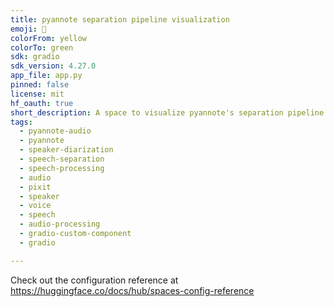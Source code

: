 ```yaml
---
title: pyannote separation pipeline visualization
emoji: 💬
colorFrom: yellow
colorTo: green
sdk: gradio
sdk_version: 4.27.0
app_file: app.py
pinned: false
license: mit
hf_oauth: true
short_description: A space to visualize pyannote's separation pipeline outputs
tags:
  - pyannote-audio
  - pyannote
  - speaker-diarization
  - speech-separation
  - speech-processing
  - audio
  - pixit
  - speaker
  - voice
  - speech
  - audio-processing
  - gradio-custom-component
  - gradio

---
```


Check out the configuration reference at https://huggingface.co/docs/hub/spaces-config-reference
